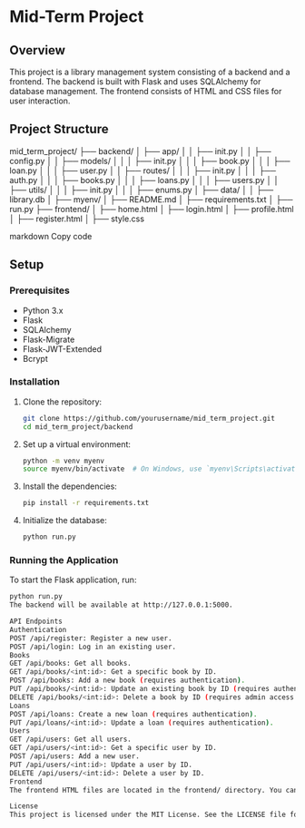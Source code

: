# Mid-Term Project

## Overview

This project is a library management system consisting of a backend and a frontend. The backend is built with Flask and uses SQLAlchemy for database management. The frontend consists of HTML and CSS files for user interaction.

## Project Structure

mid_term_project/
├── backend/
│ ├── app/
│ │ ├── init.py
│ │ ├── config.py
│ │ ├── models/
│ │ │ ├── init.py
│ │ │ ├── book.py
│ │ │ ├── loan.py
│ │ │ ├── user.py
│ │ ├── routes/
│ │ │ ├── init.py
│ │ │ ├── auth.py
│ │ │ ├── books.py
│ │ │ ├── loans.py
│ │ │ ├── users.py
│ │ ├── utils/
│ │ │ ├── init.py
│ │ │ ├── enums.py
│ ├── data/
│ │ ├── library.db
│ ├── myenv/
│ ├── README.md
│ ├── requirements.txt
│ ├── run.py
├── frontend/
│ ├── home.html
│ ├── login.html
│ ├── profile.html
│ ├── register.html
│ ├── style.css

markdown
Copy code

## Setup

### Prerequisites

- Python 3.x
- Flask
- SQLAlchemy
- Flask-Migrate
- Flask-JWT-Extended
- Bcrypt

### Installation

1. Clone the repository:

    ```sh
    git clone https://github.com/yourusername/mid_term_project.git
    cd mid_term_project/backend
    ```

2. Set up a virtual environment:

    ```sh
    python -m venv myenv
    source myenv/bin/activate  # On Windows, use `myenv\Scripts\activate`
    ```

3. Install the dependencies:

    ```sh
    pip install -r requirements.txt
    ```

4. Initialize the database:

    ```sh
    python run.py
    ```

### Running the Application

To start the Flask application, run:

```sh
python run.py
The backend will be available at http://127.0.0.1:5000.

API Endpoints
Authentication
POST /api/register: Register a new user.
POST /api/login: Log in an existing user.
Books
GET /api/books: Get all books.
GET /api/books/<int:id>: Get a specific book by ID.
POST /api/books: Add a new book (requires authentication).
PUT /api/books/<int:id>: Update an existing book by ID (requires authentication).
DELETE /api/books/<int:id>: Delete a book by ID (requires admin access and authentication).
Loans
POST /api/loans: Create a new loan (requires authentication).
PUT /api/loans/<int:id>: Update a loan (requires authentication).
Users
GET /api/users: Get all users.
GET /api/users/<int:id>: Get a specific user by ID.
POST /api/users: Add a new user.
PUT /api/users/<int:id>: Update a user by ID.
DELETE /api/users/<int:id>: Delete a user by ID.
Frontend
The frontend HTML files are located in the frontend/ directory. You can open these files directly in a web browser to view the user interface.

License
This project is licensed under the MIT License. See the LICENSE file for details.